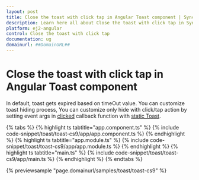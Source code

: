 ```yaml
---
layout: post
title: Close the toast with click tap in Angular Toast component | Syncfusion
description: Learn here all about Close the toast with click tap in Syncfusion Angular Toast component of Syncfusion Essential JS 2 and more.
platform: ej2-angular
control: Close the toast with click tap 
documentation: ug
domainurl: ##DomainURL##
---
```


# Close the toast with click tap in Angular Toast component

In default, toast gets expired based on timeOut value. You can customize toast hiding process, You can customize only hide with click/tap action by setting event args in [clicked](https://ej2.syncfusion.com/angular/documentation/api/toast/toastClickEventArgs#clicktoclose) callback function with [static Toast](../../toast/timeout#static-toast).

{% tabs %}
{% highlight ts tabtitle="app.component.ts" %}
{% include code-snippet/toast/toast-cs9/app/app.component.ts %}
{% endhighlight %}
{% highlight ts tabtitle="app.module.ts" %}
{% include code-snippet/toast/toast-cs9/app/app.module.ts %}
{% endhighlight %}
{% highlight ts tabtitle="main.ts" %}
{% include code-snippet/toast/toast-cs9/app/main.ts %}
{% endhighlight %}
{% endtabs %}
  
{% previewsample "page.domainurl/samples/toast/toast-cs9" %}